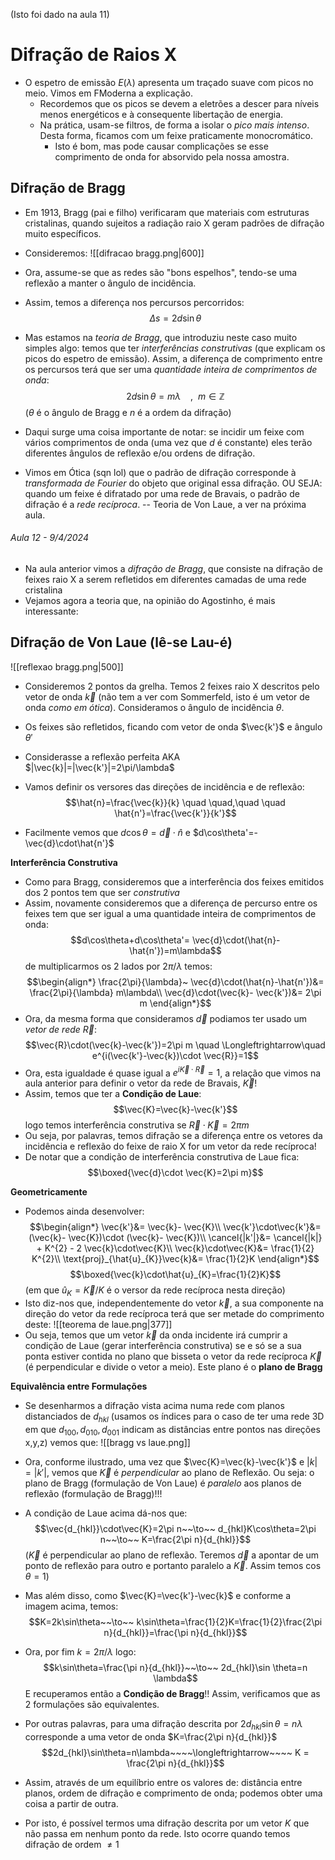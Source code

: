 (Isto foi dado na aula 11)
# Difração de Raios X
- O espetro de emissão $E(\lambda)$ apresenta um traçado suave com picos no meio. Vimos em FModerna a explicação. 
    - Recordemos que os picos se devem a eletrões a descer para níveis menos energéticos e à consequente libertação de energia.
    - Na prática, usam-se filtros, de forma a isolar o *pico mais intenso*. Desta forma, ficamos com um feixe praticamente monocromático. 
        - Isto é bom, mas pode causar complicações se esse comprimento de onda for absorvido pela nossa amostra.

## Difração de Bragg
- Em 1913, Bragg (pai e filho) verificaram que materiais com estruturas cristalinas, quando sujeitos a radiação raio X geram padrões de difração muito específicos.
- Consideremos:
![[difracao bragg.png|600]]
- Ora, assume-se que as redes são "bons espelhos", tendo-se uma reflexão a manter o ângulo de incidência. 
- Assim, temos a diferença nos percursos percorridos:
$$\Delta s= 2d\sin\theta$$

- Mas estamos na *teoria de Bragg*, que introduziu neste caso muito simples algo: temos que ter *interferências construtivas* (que explicam os picos do espetro de emissão). Assim, a diferença de comprimento entre os percursos terá que ser uma *quantidade inteira de comprimentos de onda*:
$$2d\sin\theta=m\lambda~~~~,~~m\in\mathbb{Z}$$
($\theta$ é o ângulo de Bragg e $n$ é a ordem da difração)
- Daqui surge uma coisa importante de notar: se incidir um feixe com vários comprimentos de onda (uma vez que $d$ é constante) eles terão diferentes ângulos de reflexão e/ou ordens de difração.

- Vimos em Ótica (sqn lol) que o padrão de difração corresponde à *transformada de Fourier* do objeto que original essa difração. OU SEJA: quando um feixe é difratado por uma rede de Bravais, o padrão de difração é a *rede recíproca*. -- Teoria de Von Laue, a ver na próxima aula.

###### Aula 12 - 9/4/2024
- Na aula anterior vimos a *difração de Bragg*, que consiste na difração de feixes raio X a serem refletidos em diferentes camadas de uma rede cristalina
- Vejamos agora a teoria que, na opinião do Agostinho, é mais interessante:

## Difração de Von Laue (lê-se Lau-é)
![[reflexao bragg.png|500]]
- Consideremos 2 pontos da grelha. Temos 2 feixes raio X descritos pelo vetor de onda $\vec{k}$ (não tem a ver com Sommerfeld, isto é um vetor de onda *como em ótica*). Consideramos o ângulo de incidência $\theta$.
- Os feixes são refletidos, ficando com vetor de onda $\vec{k'}$ e ângulo $\theta'$
- Considerasse a reflexão perfeita AKA $|\vec{k}|=|\vec{k'}|=2\pi/\lambda$

- Vamos definir os versores das direções de incidência e de reflexão:
$$\hat{n}=\frac{\vec{k}}{k} \quad \quad,\quad \quad \hat{n'}=\frac{\vec{k'}}{k'}$$
- Facilmente vemos que $d\cos\theta=\vec{d}\cdot\hat{n}$ e $d\cos\theta'=-\vec{d}\cdot\hat{n'}$

**Interferência Construtiva**
- Como para Bragg, consideremos que a interferência dos feixes emitidos dos 2 pontos tem que ser *construtiva*
- Assim, novamente consideremos que a diferença de percurso entre os feixes tem que ser igual a uma quantidade inteira de comprimentos de onda:
$$d\cos\theta+d\cos\theta'= \vec{d}\cdot(\hat{n}-\hat{n'})=m\lambda$$
de multiplicarmos os 2 lados por $2\pi/\lambda$ temos:
$$\begin{align*}
\frac{2\pi}{\lambda}~ \vec{d}\cdot(\hat{n}-\hat{n'})&= \frac{2\pi}{\lambda} m\lambda\\
\vec{d}\cdot(\vec{k}- \vec{k'})&= 2\pi m
\end{align*}$$
- Ora, da mesma forma que consideramos $\vec{d}$ podiamos ter usado um *vetor de rede* $\vec{R}$: $$\vec{R}\cdot(\vec{k}-\vec{k'})=2\pi m \quad \Longleftrightarrow\quad  e^{i(\vec{k'}-\vec{k})\cdot \vec{R}}=1$$
- Ora, esta igualdade é quase igual a $e^{i\vec{K}\cdot\vec{R}}=1$, a relação que vimos na aula anterior para definir o vetor da rede de Bravais, $\vec{K}$!
- Assim, temos que ter a **Condição de Laue**: $$\vec{K}=\vec{k}-\vec{k'}$$
logo temos interferência construtiva se $\vec{R}\cdot\vec{K}=2\pi m$
- Ou seja, por palavras, temos difração se a diferença entre os vetores da incidência e reflexão do feixe de raio X for um vetor da rede recíproca!
- De notar que a condição de interferência construtiva de Laue fica:
$$\boxed{\vec{d}\cdot \vec{K}=2\pi m}$$

**Geometricamente**
- Podemos ainda desenvolver:
$$\begin{align*}
\vec{k'}&= \vec{k}- \vec{K}\\
\vec{k'}\cdot\vec{k'}&= (\vec{k}- \vec{K})\cdot (\vec{k}- \vec{K})\\
\cancel{|k'|}&= \cancel{|k|} + K^{2} - 2 \vec{k}\cdot\vec{K}\\
\vec{k}\cdot\vec{K}&= \frac{1}{2} K^{2}\\
\text{proj}_{\hat{u}_{K}}\vec{k}&= \frac{1}{2}K
\end{align*}$$
$$\boxed{\vec{k}\cdot\hat{u}_{K}=\frac{1}{2}K}$$
(em que $\hat{u}_{K}=\vec{K}/K$ é o versor da rede recíproca nesta direção)
- Isto diz-nos que, independentemente do vetor $\vec{k}$, a sua componente na direção do vetor da rede recíproca terá que ser metade do comprimento deste:
![[teorema de laue.png|377]]
- Ou seja, temos que um vetor $\vec{k}$ da onda incidente irá cumprir a condição de Laue (gerar interferência construtiva) se e só se a sua ponta estiver contida no plano que bisseta o vetor da rede recíproca $\vec{K}$ (é perpendicular e divide o vetor a meio). Este plano é o **plano de Bragg**


**Equivalência entre Formulações**
- Se desenharmos a difração vista acima numa rede com planos distanciados de $d_{hkl}$ (usamos os índices para o caso de ter uma rede 3D em que $d_{100},d_{010},d_{001}$ indicam as distâncias entre pontos nas direções x,y,z) vemos que:
![[bragg vs laue.png]]

- Ora, conforme ilustrado, uma vez que $\vec{K}=\vec{k}-\vec{k'}$ e $|k|=|k'|$, vemos que $\vec{K}$ é *perpendicular* ao plano de Reflexão. Ou seja: o plano de Bragg (formulação de Von Laue) é *paralelo* aos planos de reflexão (formulação de Bragg)!!!

- A condição de Laue acima dá-nos que:
$$\vec{d_{hkl}}\cdot\vec{K}=2\pi n~~\to~~ d_{hkl}K\cos\theta=2\pi n~~\to~~ K=\frac{2\pi n}{d_{hkl}}$$
($\vec{K}$ é perpendicular ao plano de reflexão. Teremos $\vec{d}$ a apontar de um ponto de reflexão para outro e portanto paralelo a $\vec{K}$. Assim temos $\cos\theta=1$)

- Mas além disso, como $\vec{K}=\vec{k'}-\vec{k}$ e conforme a imagem acima, temos:
$$K=2k\sin\theta~~\to~~ k\sin\theta=\frac{1}{2}K=\frac{1}{2}\frac{2\pi n}{d_{hkl}}=\frac{\pi n}{d_{hkl}}$$
- Ora, por fim $k=2\pi/\lambda$ logo:
$$k\sin\theta=\frac{\pi n}{d_{hkl}}~~\to~~ 2d_{hkl}\sin \theta=n \lambda$$
E recuperamos então a **Condição de Bragg**!! Assim, verificamos que as 2 formulações são equivalentes.

- Por outras palavras, para uma difração descrita por $2d_{hkl}\sin\theta=n\lambda$ corresponde a uma vetor de onda $K=\frac{2\pi n}{d_{hkl}}$
$$2d_{hkl}\sin\theta=n\lambda~~~~\longleftrightarrow~~~~ K = \frac{2\pi n}{d_{hkl}}$$
- Assim, através de um equilíbrio entre os valores de: distância entre planos, ordem de difração e comprimento de onda; podemos obter uma coisa a partir de outra.
- Por isto, é possível termos uma difração descrita por um vetor $K$ que não passa em nenhum ponto da rede. Isto ocorre quando temos difração de ordem $\neq1$

